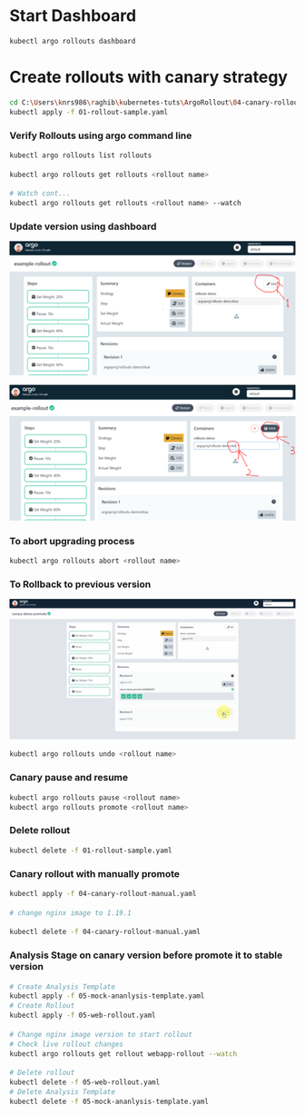 # Start Dashboard
```
kubectl argo rollouts dashboard
```

# Create rollouts with canary strategy
```sh
cd C:\Users\knrs986\raghib\kubernetes-tuts\ArgoRollout\04-canary-rollout
kubectl apply -f 01-rollout-sample.yaml
```
### Verify Rollouts using argo command line
```sh
kubectl argo rollouts list rollouts

kubectl argo rollouts get rollouts <rollout name>

# Watch cont...
kubectl argo rollouts get rollouts <rollout name> --watch
```
### Update version using dashboard
![alt text](image-1.png)

![alt text](image-2.png)

### To abort upgrading process
```sh
kubectl argo rollouts abort <rollout name>
```
### To Rollback to previous version
![alt text](image.png)
```sh
kubectl argo rollouts undo <rollout name>
```
### Canary pause and resume
```sh
kubectl argo rollouts pause <rollout name>
kubectl argo rollouts promote <rollout name>
```

### Delete rollout
```sh
kubectl delete -f 01-rollout-sample.yaml
```

### Canary rollout with manually promote
```sh
kubectl apply -f 04-canary-rollout-manual.yaml

# change nginx image to 1.19.1

kubectl delete -f 04-canary-rollout-manual.yaml
```

### Analysis Stage on canary version before promote it to stable version
```sh
# Create Analysis Template
kubectl apply -f 05-mock-ananlysis-template.yaml
# Create Rollout
kubectl apply -f 05-web-rollout.yaml

# Change nginx image version to start rollout
# Check live rollout changes
kubectl argo rollouts get rollout webapp-rollout --watch

# Delete rollout
kubectl delete -f 05-web-rollout.yaml
# Delete Analysis Template
kubectl delete -f 05-mock-ananlysis-template.yaml
```